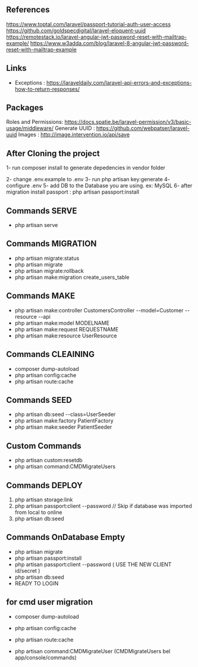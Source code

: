 ## References
https://www.toptal.com/laravel/passport-tutorial-auth-user-access
https://github.com/goldspecdigital/laravel-eloquent-uuid
https://remotestack.io/laravel-angular-jwt-password-reset-with-mailtrap-example/ 
https://www.w3adda.com/blog/laravel-8-angular-jwt-password-reset-with-mailtrap-example

## Links
- Exceptions : https://laraveldaily.com/laravel-api-errors-and-exceptions-how-to-return-responses/ 

## Packages
Roles and Permissions: https://docs.spatie.be/laravel-permission/v3/basic-usage/middleware/
Generate UUID : https://github.com/webpatser/laravel-uuid
Images : http://image.intervention.io/api/save

<!-- addedd by Mhmd ezz -->
## After Cloning the project
1- run composer install to generate depedencies in vendor folder 
<!--
  If it doesn't work try composer update 
  ++ Some packages need to be update the version in composer.json to be compatible with PHP V8
  ++ Package fzaninotto/faker is abandoned, you should avoid using it. No replacement was suggested.
  Package phpunit/php-token-stream is abandoned, you should avoid using it. No replacement was suggested.
  ++ Class App\Http\Resources\Transplant_OperationResource located in C:/xampp/htdocs/projects/new-presales-portal/presales_portal_server/app\Http\Resources\plant_OperationResource.php does not comply with psr-4 autoloading standard. Skipping.
-->
2- change .env.example to .env
3- run php artisan key:generate
4- configure .env
5- add DB to the Database you are using. ex: MySQL
6- after migration install passport : php artisan passport:install
<!-- END After Cloning the project -->


## Commands SERVE
- php artisan serve

## Commands MIGRATION
- php artisan migrate:status
- php artisan migrate
- php artisan migrate:rollback
- php artisan make:migration create_users_table

## Commands MAKE
- php artisan make:controller CustomersController --model=Customer --resource --api
- php artisan make:model MODELNAME
- php artisan make:request REQUESTNAME
- php artisan make:resource UserResource

## Commands CLEAINING
- composer dump-autoload
- php artisan config:cache
- php artisan route:cache

## Commands SEED
- php artisan db:seed --class=UserSeeder
- php artisan make:factory PatientFactory
- php artisan make:seeder PatientSeeder

## Custom Commands
- php artisan custom:resetdb
- php artisan command:CMDMigrateUsers

## Commands DEPLOY
1. php artisan storage:link
2. php artisan passport:client --password // Skip if database was imported from local to online
3. php artisan db:seed


## Commands OnDatabase Empty
- php artisan migrate
- php artisan passport:install
- php artisan passport:client --password ( USE THE NEW CLIENT id/secret )
- php artisan db:seed
- READY TO LOGIN

## for cmd user migration 
- composer dump-autoload
- php artisan config:cache
- php artisan route:cache

- php artisan command:CMDMigrateUser (CMDMigrateUsers bel app/console/commands)
